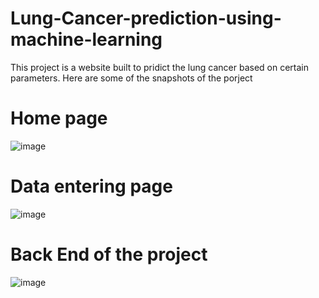 # Lung-Cancer-prediction-using-machine-learning
This project is a website built to pridict the lung cancer based on certain parameters.
Here are some of the snapshots of the porject

# Home page 
![image](https://github.com/AppuStriker/Lung-Cancer-Prediction-using-Machine-Learning/assets/134705187/224f42f6-97b9-4d4e-9a9e-161ac0e4e106)

# Data entering page
![image](https://github.com/AppuStriker/Lung-Cancer-Prediction-using-Machine-Learning/assets/134705187/1cf0b07a-dfb2-45d8-aa7d-de8402c8ee98)

# Back End of the project
![image](https://github.com/AppuStriker/Lung-Cancer-Prediction-using-Machine-Learning/assets/134705187/dfd1474c-d1f9-4818-8046-82ac5fdbf3a6)
